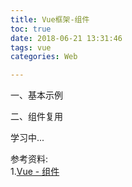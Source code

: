 ```yaml
---
title: Vue框架-组件
toc: true
date: 2018-06-21 13:31:46
tags: vue
categories: Web

---
```


一、基本示例

<!-- more -->

二、组件复用


学习中...








参考资料:<br>
1.[Vue - 组件](https://cn.vuejs.org/v2/guide/components.html)